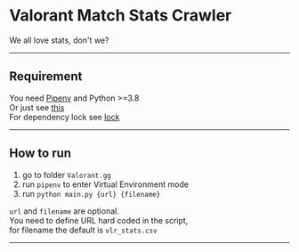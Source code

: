 # Valorant Match Stats Crawler

We all love stats, don't we?

-----------

## Requirement
You need [Pipenv](https://pypi.org/project/pipenv/) and Python >=3.8 <br>
Or just see [this](./Pipfile) <br>
For dependency lock see [lock](./Pipfile.lock) <br>

-----------

## How to run
1. go to folder `Valorant.gg` <br>
2. run `pipenv` to enter Virtual Environment mode
3. run `python main.py {url} {filename}`

`url` and `filename` are optional. <br>
You need to define URL hard coded in the script, <br> for filename the default is `vlr_stats.csv`

-----------